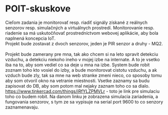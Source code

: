 # POIT-skuskove
Cieľom zadania je monitorovať resp. riadiť signály získané z reálnych senzorov resp. simulačných a virtuálnych prostredí. Monitorovanie resp. riadenie sa má uskutočňovať prostredníctvom webovej aplikácie, aby bola naplnená koncepcia IoT.  
Projekt bude zostavat z dvoch senzorov, jeden je PIR senzor a druhy - MQ2.  
<br/> 
Projekt bude zamerany pre mna, tak ako chcem si na leto spravit detekciu vzduchu, a detekciu niekoho ineho v mojej izbe na internate. A to je vsetko iba na to, aby som vediel co sa deje u mna na izbe. System bude robit zoznam toho kto vosiel do izby, a bude monitorovat cistotu vzduchu, a ak vzduch bude zly, tak sa mne na web stranke zmeni nieco, co sposoby tomu aby som otvoril okno na vetranie miestnosti. Vsetke zaznamy sa budu zapisovat do DB, aby som potom mal nejaky zaznam toho co sa dialo.  
https://www.tinkercad.com/things/iRfYLZPMVLr - toto je link pre simulaciu toho co budem robit. Na danom linku je zobrazena simulacia zariadenia, a fungovania senzorov, s tym ze sa vypisuje na serial port 9600 to co senzory zaznamenavaju.
